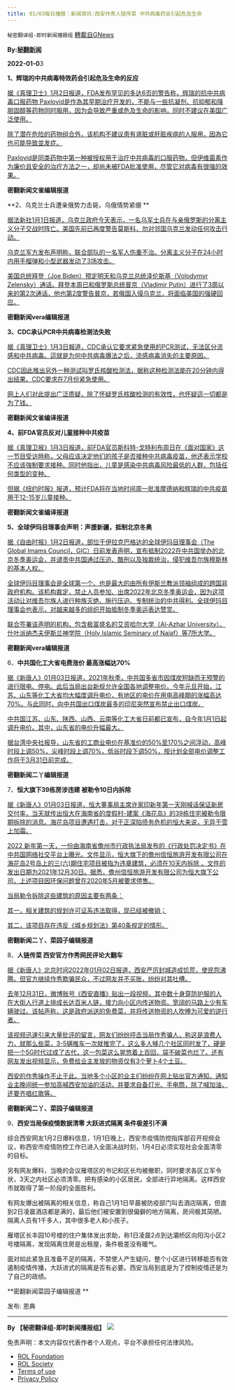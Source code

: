 ```yaml
---
title: 01/03每日播报｜新闻简讯:西安作秀人链传菜 中共病毒药会引起危及生命
---
```

`秘密翻译组-即时新闻播报组` [轉載自GNews](https://gnews.org/zh-hans/1817258/)

**By:[秘翻新闻](https://gtv.org/video/id=61d2ba2c31a71619b573f2e5)**

**2022-01-0**3

**1、辉瑞的中共病毒特效药会引起危及生命的反应**

[据《真理卫士》1月2日报道，FDA发布罕见的多达6页的警告称，辉瑞的抗中共病毒口服药物 Paxlovid是作為其早期治疗开发的，不能与一些抗凝剂、抗抑郁和降胆固醇等药物同时服用，因为会导致严重或危及生命的影响，同时不建议在美国广泛使用。](https://thetruedefender.com/pfizers-experimental-covid-pills-cause-life-threatening-reactions/)

[除了潜在危险的药物组合外，该机构不建议患有肾脏或肝脏疾病的人服用，因為它也可能导致並发症。](https://thetruedefender.com/pfizers-experimental-covid-pills-cause-life-threatening-reactions/)

[Paxlovid是同类药物中第一种被授权用于治疗中共病毒的口服药物，但伊维菌素作为廉价且安全的治疗方法之一，却尚未被FDA批准使用，尽管它对病毒有很强的效果。](https://thetruedefender.com/pfizers-experimental-covid-pills-cause-life-threatening-reactions/)

**密翻新闻文雀编辑报道**

**2、乌克兰士兵遭亲俄势力击毙，乌俄情势紧绷 **

[据法新社1月1日报道，乌克兰政府今天表示，一名乌军士兵在与亲俄罗斯的分离主义分子交战时阵亡。美国先前已再度警告莫斯科，勿对邻国乌克兰发动任何攻击行动。](https://www.rfi.fr/cn/乌俄情势紧绷-一乌克兰士兵遭亲俄分离军击毙)

[乌克兰军方发布声明称，联合部队的一名军人伤重不治。分离主义分子在24小时内用手榴弹和小型武器发动了3场攻击。](https://www.rfi.fr/cn/乌俄情势紧绷-一乌克兰士兵遭亲俄分离军击毙)

[美国总统拜登（Joe Biden）预定明天和乌克兰总统泽伦斯基（Volodymyr Zelensky）通话。拜登本周已和俄罗斯总统普京（Vladimir Putin）进行了3周以来的第2次通话，他也第2度警告普京，若俄国入侵乌克兰，将面临美国的强硬回应。](https://www.rfi.fr/cn/乌俄情势紧绷-一乌克兰士兵遭亲俄分离军击毙)

**密翻新闻vera编辑报道**

**3、CDC承认PCR中共病毒检测法失败**

[据《真理卫士》1月3日報道，CDC承认它要求紧急使用的PCR测试，无法区分流感和中共病毒。這就是为何中共病毒爆法之后，流感病毒消失的主要原因。](https://thetruedefender.com/cdc-confessed-pcr-cant-make-a-difference-between-flue-and-c-19/)

[CDC因此推出另外一种测试叫罗氏核酸检测法，据称这种检测法能在20分钟内得出结果。CDC要求在7月份紧急使用。](https://thetruedefender.com/cdc-confessed-pcr-cant-make-a-difference-between-flue-and-c-19/)

[网上人们对此提出广泛质疑，除了怀疑罗氏核酸检测的有效性，也怀疑這一切都是为了钱。](https://thetruedefender.com/cdc-confessed-pcr-cant-make-a-difference-between-flue-and-c-19/)

**密翻新闻文雀编译报道**

**4、前FDA官员反对儿童接种中共疫苗**

[据《真理卫报》1月3日报道，前FDA官员斯科特-戈特利布周日在《面对国家》这一节目受访時称，父母应该决定他们的孩子是否接种中共病毒疫苗，他还表示学校不应该強制要求接种。同时他指出，儿童是感染中共病毒风险最低的人群，包括任何类型的变种。](https://thetruedefender.com/must-watch-former-fda-commissioner-gottlieb-against-boosters-for-kids/)

[但据《纽约时报》报道，预计FDA将在当地时间周一批准摩德纳和辉瑞的中共疫苗用于12-15岁儿童接种。](https://thetruedefender.com/must-watch-former-fda-commissioner-gottlieb-against-boosters-for-kids/)

**密翻新闻文雀编译报道**

**5、全球伊玛目理事会声明：声援新疆，抵制北京冬奥**

[据《自由时报》1月2日报道，部位于伊拉克巴格达的全球伊玛目理事会（The Global Imams Council，GIC）日前发表声明，宣布抵制2022在中共国举办的北京冬季奥运会，并谴责中共国通过压迫、酷刑以及独裁统治，侵犯维吾尔族穆斯林的基本人权。](https://news.ltn.com.tw/news/world/breakingnews/3787663)

[全球伊玛目理事会是全球第一个、也是最大的由所有伊斯兰教派领袖组成的跨国非政府机构。该机构裁定，禁止人员参加、出席2022年北京冬季奥运会，因为这项活动让对维吾尔族人进行种族灭绝、施行压迫、专制统治的中共得利。全球伊玛目理事会也表示，对越来越多的组织开始抵制冬季奥运表达赞赏。](https://news.ltn.com.tw/news/world/breakingnews/3787663)

[联合签署该声明的机构，包含极富盛名的艾资哈尔大学（Al-Azhar University）、什叶派纳杰夫伊斯兰神学院（Holy Islamic Seminary of Najaf）等7所大学。](https://news.ltn.com.tw/news/world/breakingnews/3787663)

**密翻新闻vera编辑报道**

6、**中共国化工大省电费涨价 最高涨幅达70%**

[据《新唐人》01月03日报道，2021年秋季，中共国多省市因煤炭短缺而无预警的进行限电、停电。此后当局出台新规允许全国各地调整电价。今年元旦开始，江苏、山东等化工大省均大幅度调升电价，有地区的电价在用电高峰期的涨幅高达70%。与此同时，向中共国出口煤炭最多的印尼突然宣布禁止出口煤炭。](https://m.ntdtv.com/gb/2022/01/02/a103310920.html)

[中共国江苏、山东、陕西、山西、云南等化工大省日前都已宣布，自今年1月1日起调升电价。其中，山东省的电价升幅最大。](https://m.ntdtv.com/gb/2022/01/02/a103310920.html)

[据台湾中央社报导，山东省的工商业电价在基准价的50%至170%之间浮动，高峰时段上调50%，尖峰时段上调70%，低谷时段下调50%，按计划全部电价调整工作将于3月31日前完成。](https://m.ntdtv.com/gb/2022/01/02/a103310920.html)

**密翻新闻二丫编辑报道**

7、**恒大旗下39栋房涉违建 被勒令10日内拆除**

[据《新唐人》01月03日报道，恒大董事局主席许家印新年第一天刚喊话保证新房交付率，当天就传出恒大在海南省的度假村-建案《海花岛》的39栋住宅被勒令限期拆除的消息。海花岛项目遭遇打击，对于正深陷债务危机的恒大来说，无异于雪上加霜。](https://m.ntdtv.com/gb/2022/01/02/a103310845.html)

[2022 新年第一天，一份由海南省儋州市行政执法局发布的《行政处罚决定书》在中共国网络社交平台上曝光。文件显示，恒大旗下的儋州信恒旅游开发有限公司在海花岛2号岛上的三(六)期住宅项目被指为违章建筑，必须在10天内拆除 。文件的发出日期为2021年12月30日。据悉，儋州信恒旅游开发有限公司为恒大旗下公司，上述项目因环保问题曾在2020年5月被要求停售。](https://m.ntdtv.com/gb/2022/01/02/a103310845.html)

[当局勒令拆除这些建筑的原因主要有两条：](https://m.ntdtv.com/gb/2022/01/02/a103310845.html)

[其一，相关建筑的规划许可证系违法取得，现已经被撤销；](https://m.ntdtv.com/gb/2022/01/02/a103310845.html)

[其二，该项目存在违反《城乡规划法》第40条规定的情形。](https://m.ntdtv.com/gb/2022/01/02/a103310845.html)

**密翻新闻二丫、菜园子编辑报道**

8、**人链传菜  西安官方作秀网民评论大翻车**

[据《新唐人》北京时间2022年01月02日报道，西安严厉封城造成饥荒，使民怨沸腾。但官方继续作秀欺骗民众，不过网友并不买账，纷纷对其吐槽。](https://m.ntdtv.com/gb/2022/01/01/a103309667.html)

[去年12月31日，微博账号《西安直播》贴出一段视频，其中数十身穿防护服的人在大街人行道上排成长达百米人链，接力向小区内传送物资。宽阔的马路上少有车辆驶过。该帖声称，这是政府派送的免费菜，并将传送物资的人吹捧为可爱的逆行者。](https://m.ntdtv.com/gb/2022/01/01/a103309667.html)

[该视频迅速引来大量批评的留言，网友们纷纷抨击当局作秀骗人，称这是浪费人力，就那么些菜，3-5辆推车一次就推完了，这么多人够几个社区同时发了，硬是把一个5G时代过成了古代，这一包菜这么晃悠着上百回，袋不破菜也烂了。还有网友发出视频显示，免费给业主发放的物资仅有3个萝卜4个土豆。](https://m.ntdtv.com/gb/2022/01/01/a103309667.html)

[西安的作秀操作不止于此。当地多个小区的业主们纷纷在网上贴出官方通知，通知业主晚间统一参加高喊西安加油的活动，并要求自备灯光、手电筒，除了喊加油，还要齐唱红歌等。](https://m.ntdtv.com/gb/2022/01/01/a103309667.html)

**密翻新闻二丫、菜园子编辑报道**

9、**西安当局保疫情数据清零 大跃进式隔离 条件极差引不满**

综合西安网友1月2日爆料信息，1月1日晚上，西安市疫情防控指挥部召开视频会议，称西安市疫情防控工作已进入全面决战时刻，1月4日必须实现社会全面清零的目标。

另有网友爆料，当晚的会议雁塔区的书记和区长均被撤职，同时要求各区立军令状，3天之内社区必须清零。把有感染的小区居民，全部进行异地隔离。这样西安市就取得了第一阶段的全面胜利。

有网友爆出被隔离的相关信息，称自己1月1日早晨被防疫部门叫去酒店隔离，但直到2日凌晨酒店都是满的，最后他们被安置到很偏僻的地方隔离，房间极其简陋。隔离人员有1千多人，其中很多老人和小孩子。

雁塔区长丰园10号楼的住户集体发出求助，称1日凌晨2点到达灞桥区向阳沟小区2号楼隔离，发现隔离住房是出租屋，条件极差没有暖气。

面对如此紧急且准备不足的隔离，不禁使人产生疑问，整个小区进行转移能否有效遏制疫情传播，大跃进式的隔离是否有必要。西安当局到底是为了控制疫情还是为了自己的政绩。

**密翻新闻菜园子编辑报道 **

发布: 恩典

* * *

**By 【秘密翻译组-即时新闻播报组】**
![](https://assets.gnews.org/wp-content/uploads/2022/01/截圖-2021-12-28-00.48.35.png)


 

免责声明：本文内容仅代表作者个人观点，平台不承担任何法律风险。

- [ROL Foundation](https://rolfoundation.org/)
- [ROL Society](https://rolsociety.org/)
- [Terms of use](https://gnews.org/terms-of-use-3/)
- [Privacy Policy](https://gnews.org/privacy-policy/)
